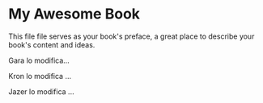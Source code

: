 # My Awesome Book

This file file serves as your book's preface, a great place to describe your book's content and ideas.

Gara lo modifica...

Kron lo modifica ...

Jazer lo modifica ...

